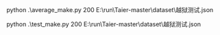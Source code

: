 python .\average_make.py 200 E:\run\Taier-master\dataset\越狱测试.json

python .\test_make.py 200 E:\run\Taier-master\dataset\越狱测试.json